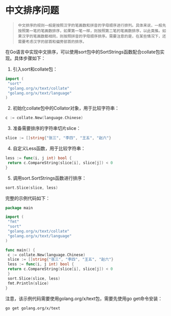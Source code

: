 # 中文排序问题

>     中文排序的规则一般是按照汉字的笔画数和拼音的字母顺序进行排列。具体来说，一般先按照第一笔的笔画数排序，如果第一笔一样，则按照第二笔的笔画数排序，以此类推。如果汉字的笔画数都相同，则按照拼音的字母顺序排序。需要注意的是，在某些情况下，还需要考虑汉字的部首和偏旁部首的排序。


在Go语言中实现中文排序，可以使用sort包中的SortStrings函数配合collate包实现。具体步骤如下：

1. 引入sort和collate包：

```go
import (
 "sort"
 "golang.org/x/text/collate"
 "golang.org/x/text/language"
)
```

2. 初始化collate包中的Collator对象，用于比较字符串：

```go
c := collate.New(language.Chinese)
```

3. 准备需要排序的字符串切片slice：

```go
slice := []string{"张三", "李四", "王五", "赵六"}
```

4. 自定义Less函数，用于比较字符串：

```go
less := func(i, j int) bool {
 return c.CompareString(slice[i], slice[j]) < 0
}
```

5. 调用sort.SortStrings函数进行排序：

```go
sort.Slice(slice, less)
```

完整的示例代码如下：

```go
package main

import (
 "fmt"
 "sort"
 "golang.org/x/text/collate"
 "golang.org/x/text/language"
)

func main() {
 c := collate.New(language.Chinese)
 slice := []string{"张三", "李四", "王五", "赵六"}
 less := func(i, j int) bool {
 return c.CompareString(slice[i], slice[j]) < 0
 }
 sort.Slice(slice, less)
 fmt.Println(slice)
}
```

注意，该示例代码需要使用golang.org/x/text包，需要先使用go get命令安装：

```
go get golang.org/x/text
```
